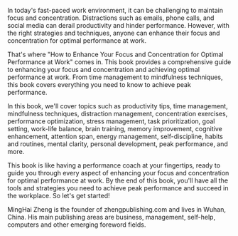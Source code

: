 
In today's fast-paced work environment, it can be challenging to maintain focus and concentration. Distractions such as emails, phone calls, and social media can derail productivity and hinder performance. However, with the right strategies and techniques, anyone can enhance their focus and concentration for optimal performance at work.

That's where "How to Enhance Your Focus and Concentration for Optimal Performance at Work" comes in. This book provides a comprehensive guide to enhancing your focus and concentration and achieving optimal performance at work. From time management to mindfulness techniques, this book covers everything you need to know to achieve peak performance.

In this book, we'll cover topics such as productivity tips, time management, mindfulness techniques, distraction management, concentration exercises, performance optimization, stress management, task prioritization, goal setting, work-life balance, brain training, memory improvement, cognitive enhancement, attention span, energy management, self-discipline, habits and routines, mental clarity, personal development, peak performance, and more.

This book is like having a performance coach at your fingertips, ready to guide you through every aspect of enhancing your focus and concentration for optimal performance at work. By the end of this book, you'll have all the tools and strategies you need to achieve peak performance and succeed in the workplace. So let's get started!

MingHai Zheng is the founder of zhengpublishing.com and lives in Wuhan, China. His main publishing areas are business, management, self-help, computers and other emerging foreword fields.
